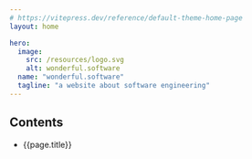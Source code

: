 ```yaml
---
# https://vitepress.dev/reference/default-theme-home-page
layout: home

hero:
  image:
    src: /resources/logo.svg
    alt: wonderful.software
  name: "wonderful.software"
  tagline: "a website about software engineering"
---
```


<div class="homepage-content vp-doc" style="max-width: 1152px; margin: 0 auto 1em">

## Contents

<ul>
  <li v-for="page of childPages">
    <a :href="page.url">{{page.title}}</a>
    <!-- <author-list :secondary="true" :authors="page.frontmatter.authors"></author-list> -->
  </li>
</ul>

</div>

<script setup>
import { computed } from 'vue'
import { data } from './index.data'

const childPages = data
</script>